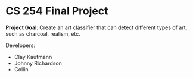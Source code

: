 # CS 254 Final Project
**Project Goal**: Create an art classifier that can detect different types of art, such as charcoal, realism, etc.

Developers:
- Clay Kaufmann
- Johnny Richardson
- Collin 
